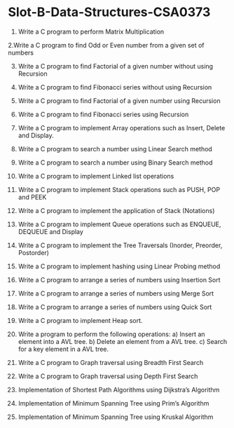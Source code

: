 # Slot-B-Data-Structures-CSA0373

1.	Write a C program to perform Matrix Multiplication

2.Write a C program to find Odd or Even number from a given set of numbers

3.	Write a C program to find Factorial of a given number without using Recursion

4.	Write a C program to find Fibonacci series without using Recursion

5.	Write a C program to find Factorial of a given number using Recursion

6.	Write a C program to find Fibonacci series using Recursion

7.	Write a C program to implement Array operations such as Insert, Delete and Display.

8.	Write a C program to search a number using Linear Search method

9.	Write a C program to search a number using Binary Search method 

10.	Write a C program to implement Linked list operations

11.	Write a C program to implement Stack operations such as PUSH, POP and PEEK

12.	Write a C program to implement the application of Stack (Notations)

13.	Write a C program to implement Queue operations such as ENQUEUE, DEQUEUE and Display 

14.	Write a C program to implement the Tree Traversals (Inorder, Preorder, Postorder)

15.	Write a C program to implement hashing using Linear Probing method

16.	Write a C program to arrange a series of numbers using Insertion Sort 

17.	Write a C program to arrange a series of numbers using Merge Sort

18.	Write a C program to arrange a series of numbers using Quick Sort

19.	Write a C program to implement Heap sort.

20.	Write a program to perform the following operations:
a) Insert an element into a AVL tree.
b) Delete an element from a AVL tree.
c) Search for a key element in a AVL tree.

21.	Write a C program to Graph traversal using Breadth First Search 

22.	Write a C program to Graph traversal using Depth First Search

23.	Implementation of Shortest Path Algorithms using Dijkstra’s Algorithm

24.	Implementation of Minimum Spanning Tree using Prim’s Algorithm

25.	Implementation of Minimum Spanning Tree using Kruskal Algorithm 
